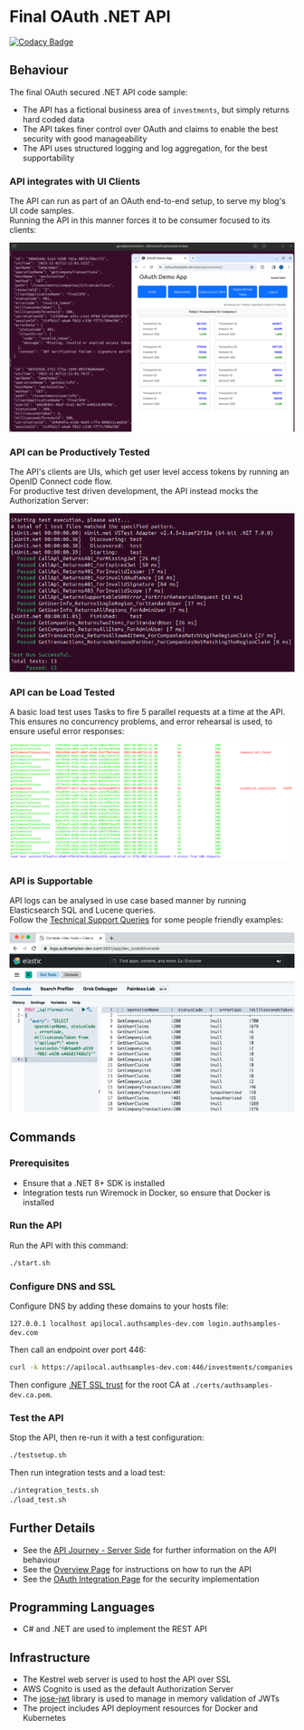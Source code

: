 # Final OAuth .NET API

[![Codacy Badge](https://api.codacy.com/project/badge/Grade/d84025db3811465f80e72313bb9ba274)](https://app.codacy.com/gh/gary-archer/oauth.apisample.netcore?utm_source=github.com&utm_medium=referral&utm_content=gary-archer/oauth.apisample.netcore&utm_campaign=Badge_Grade)

## Behaviour

The final OAuth secured .NET API code sample:

- The API has a fictional business area of `investments`, but simply returns hard coded data
- The API takes finer control over OAuth and claims to enable the best security with good manageability
- The API uses structured logging and log aggregation, for the best supportability

### API integrates with UI Clients

The API can run as part of an OAuth end-to-end setup, to serve my blog's UI code samples.\
Running the API in this manner forces it to be consumer focused to its clients:

![SPA and API](./images/spa-and-api.png)

### API can be Productively Tested

The API's clients are UIs, which get user level access tokens by running an OpenID Connect code flow.\
For productive test driven development, the API instead mocks the Authorization Server:

![Test Driven Development](./images/tests.png)

### API can be Load Tested

A basic load test uses Tasks to fire 5 parallel requests at a time at the API.\
This ensures no concurrency problems, and error rehearsal is used, to ensure useful error responses:

![Load Test](./images/loadtest.png)

### API is Supportable

API logs can be analysed in use case based manner by running Elasticsearch SQL and Lucene queries.\
Follow the [Technical Support Queries](https://apisandclients.com/posts/api-technical-support-analysis) for some people friendly examples:

![Support Queries](./images/support-queries.png)

## Commands

### Prerequisites

- Ensure that a .NET 8+ SDK is installed
- Integration tests run Wiremock in Docker, so ensure that Docker is installed

### Run the API

Run the API with this command:

```bash
./start.sh
```

### Configure DNS and SSL

Configure DNS by adding these domains to your hosts file:

```text
127.0.0.1 localhost apilocal.authsamples-dev.com login.authsamples-dev.com
```

Then call an endpoint over port 446:

```bash
curl -k https://apilocal.authsamples-dev.com:446/investments/companies
```

Then configure [.NET SSL trust](https://apisandclients.com/posts/developer-ssl-setup) for the root CA at `./certs/authsamples-dev.ca.pem`.

### Test the API

Stop the API, then re-run it with a test configuration:

```bash
./testsetup.sh
```

Then run integration tests and a load test:

```bash
./integration_tests.sh
./load_test.sh
```

## Further Details

* See the [API Journey - Server Side](https://apisandclients.com/posts/api-journey-server-side) for further information on the API behaviour
* See the [Overview Page](https://apisandclients.com/posts/net-core-code-sample-overview) for instructions on how to run the API
* See the [OAuth Integration Page](https://apisandclients.com/posts/net-core-api-key-coding-points) for the security implementation

## Programming Languages

* C# and .NET are used to implement the REST API

## Infrastructure

* The Kestrel web server is used to host the API over SSL
* AWS Cognito is used as the default Authorization Server
* The [jose-jwt](https://github.com/dvsekhvalnov/jose-jwt) library is used to manage in memory validation of JWTs
* The project includes API deployment resources for Docker and Kubernetes
